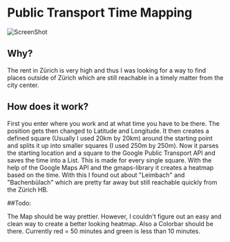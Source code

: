 # Public Transport Time Mapping
![ScreenShot](/Hürlimann_areal.png)
## Why?
The rent in Zürich is very high and thus I was looking for a way to find places outside of Zürich which are still reachable in a timely matter from the city center.

## How does it work?

First you enter where you work and at what time you have to be there. The position gets then changed to Latitude and Longitude. It then creates a defined square (Usually I used 20km by 20km) around the starting point and splits it up into smaller squares (I used 250m by 250m). Now it parses the starting location and a square to the Google Public Transport API and saves the time into a List. This is made for every single square. With the help of the Google Maps API and the gmaps-library it creates a heatmap based on the time. With this I found out about "Leimbach" and "Bachenbülach" which are pretty far away but still reachable quickly from the Zürich HB.

##Todo:

The Map should be way prettier. However, I couldn't figure out an easy and clean way to create a better looking heatmap. Also a Colorbar should be there. Currently red = 50 minutes and green is less than 10 minutes.
